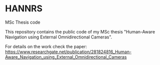 # HANNRS
MSc Thesis code

This repository contains the public code of my MSc thesis "Human-Aware Navigation using External Omnidirectional Cameras". 

For details on the work check the paper:
https://www.researchgate.net/publication/281824816_Human-Aware_Navigation_using_External_Omnidirectional_Cameras
